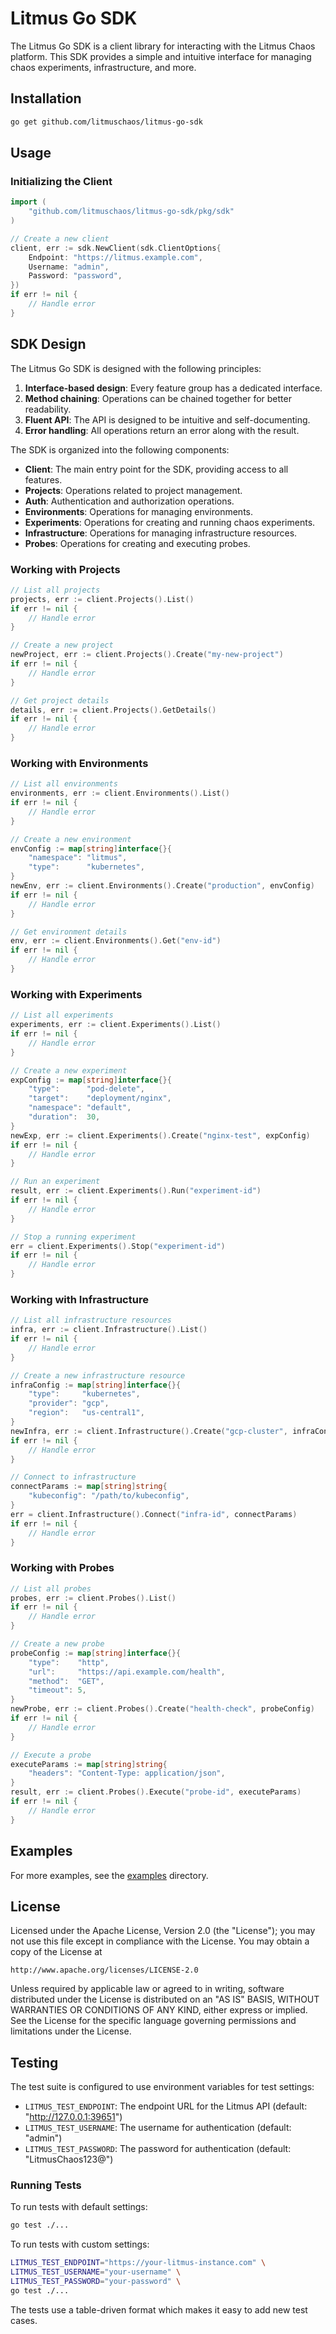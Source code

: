 # Litmus Go SDK

The Litmus Go SDK is a client library for interacting with the Litmus Chaos platform. This SDK provides a simple and intuitive interface for managing chaos experiments, infrastructure, and more.

## Installation

```bash
go get github.com/litmuschaos/litmus-go-sdk
```

## Usage

### Initializing the Client

```go
import (
    "github.com/litmuschaos/litmus-go-sdk/pkg/sdk"
)

// Create a new client
client, err := sdk.NewClient(sdk.ClientOptions{
    Endpoint: "https://litmus.example.com",
    Username: "admin",
    Password: "password",
})
if err != nil {
    // Handle error
}
```

## SDK Design

The Litmus Go SDK is designed with the following principles:

1. **Interface-based design**: Every feature group has a dedicated interface.
2. **Method chaining**: Operations can be chained together for better readability.
3. **Fluent API**: The API is designed to be intuitive and self-documenting.
4. **Error handling**: All operations return an error along with the result.

The SDK is organized into the following components:

- **Client**: The main entry point for the SDK, providing access to all features.
- **Projects**: Operations related to project management.
- **Auth**: Authentication and authorization operations.
- **Environments**: Operations for managing environments.
- **Experiments**: Operations for creating and running chaos experiments.
- **Infrastructure**: Operations for managing infrastructure resources.
- **Probes**: Operations for creating and executing probes.

### Working with Projects

```go
// List all projects
projects, err := client.Projects().List()
if err != nil {
    // Handle error
}

// Create a new project
newProject, err := client.Projects().Create("my-new-project")
if err != nil {
    // Handle error
}

// Get project details
details, err := client.Projects().GetDetails()
if err != nil {
    // Handle error
}
```

### Working with Environments

```go
// List all environments
environments, err := client.Environments().List()
if err != nil {
    // Handle error
}

// Create a new environment
envConfig := map[string]interface{}{
    "namespace": "litmus",
    "type":      "kubernetes",
}
newEnv, err := client.Environments().Create("production", envConfig)
if err != nil {
    // Handle error
}

// Get environment details
env, err := client.Environments().Get("env-id")
if err != nil {
    // Handle error
}
```

### Working with Experiments

```go
// List all experiments
experiments, err := client.Experiments().List()
if err != nil {
    // Handle error
}

// Create a new experiment
expConfig := map[string]interface{}{
    "type":      "pod-delete",
    "target":    "deployment/nginx",
    "namespace": "default",
    "duration":  30,
}
newExp, err := client.Experiments().Create("nginx-test", expConfig)
if err != nil {
    // Handle error
}

// Run an experiment
result, err := client.Experiments().Run("experiment-id")
if err != nil {
    // Handle error
}

// Stop a running experiment
err = client.Experiments().Stop("experiment-id")
if err != nil {
    // Handle error
}
```

### Working with Infrastructure

```go
// List all infrastructure resources
infra, err := client.Infrastructure().List()
if err != nil {
    // Handle error
}

// Create a new infrastructure resource
infraConfig := map[string]interface{}{
    "type":     "kubernetes",
    "provider": "gcp",
    "region":   "us-central1",
}
newInfra, err := client.Infrastructure().Create("gcp-cluster", infraConfig)
if err != nil {
    // Handle error
}

// Connect to infrastructure
connectParams := map[string]string{
    "kubeconfig": "/path/to/kubeconfig",
}
err = client.Infrastructure().Connect("infra-id", connectParams)
if err != nil {
    // Handle error
}
```

### Working with Probes

```go
// List all probes
probes, err := client.Probes().List()
if err != nil {
    // Handle error
}

// Create a new probe
probeConfig := map[string]interface{}{
    "type":    "http",
    "url":     "https://api.example.com/health",
    "method":  "GET",
    "timeout": 5,
}
newProbe, err := client.Probes().Create("health-check", probeConfig)
if err != nil {
    // Handle error
}

// Execute a probe
executeParams := map[string]string{
    "headers": "Content-Type: application/json",
}
result, err := client.Probes().Execute("probe-id", executeParams)
if err != nil {
    // Handle error
}
```

## Examples

For more examples, see the [examples](./examples) directory.

## License

Licensed under the Apache License, Version 2.0 (the "License");
you may not use this file except in compliance with the License.
You may obtain a copy of the License at

    http://www.apache.org/licenses/LICENSE-2.0

Unless required by applicable law or agreed to in writing, software
distributed under the License is distributed on an "AS IS" BASIS,
WITHOUT WARRANTIES OR CONDITIONS OF ANY KIND, either express or implied.
See the License for the specific language governing permissions and
limitations under the License.

## Testing

The test suite is configured to use environment variables for test settings:

- `LITMUS_TEST_ENDPOINT`: The endpoint URL for the Litmus API (default: "http://127.0.0.1:39651")
- `LITMUS_TEST_USERNAME`: The username for authentication (default: "admin")
- `LITMUS_TEST_PASSWORD`: The password for authentication (default: "LitmusChaos123@")

### Running Tests

To run tests with default settings:

```bash
go test ./...
```

To run tests with custom settings:

```bash
LITMUS_TEST_ENDPOINT="https://your-litmus-instance.com" \
LITMUS_TEST_USERNAME="your-username" \
LITMUS_TEST_PASSWORD="your-password" \
go test ./...
```

The tests use a table-driven format which makes it easy to add new test cases.